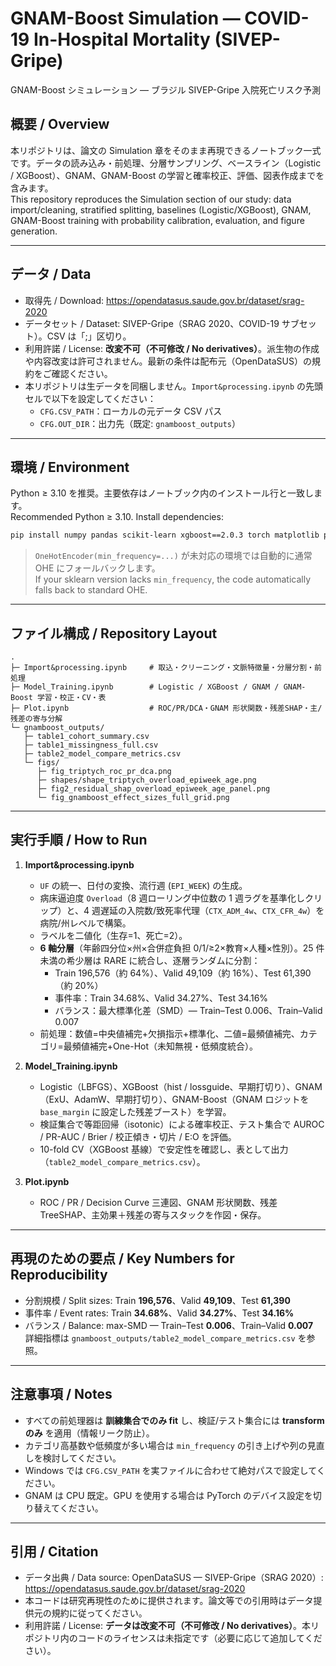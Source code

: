 # GNAM-Boost Simulation — COVID-19 In-Hospital Mortality (SIVEP-Gripe)  
GNAM-Boost シミュレーション — ブラジル SIVEP-Gripe 入院死亡リスク予測

## 概要 / Overview
本リポジトリは、論文の Simulation 章をそのまま再現できるノートブック一式です。データの読み込み・前処理、分層サンプリング、ベースライン（Logistic / XGBoost）、GNAM、GNAM-Boost の学習と確率校正、評価、図表作成までを含みます。  
This repository reproduces the Simulation section of our study: data import/cleaning, stratified splitting, baselines (Logistic/XGBoost), GNAM, GNAM-Boost training with probability calibration, evaluation, and figure generation.

---

## データ / Data
- 取得先 / Download: https://opendatasus.saude.gov.br/dataset/srag-2020  
- データセット / Dataset: SIVEP-Gripe（SRAG 2020、COVID-19 サブセット）。CSV は「;」区切り。  
- 利用許諾 / License: **改変不可（不可修改 / No derivatives）**。派生物の作成や内容改変は許可されません。最新の条件は配布元（OpenDataSUS）の規約をご確認ください。  
- 本リポジトリは生データを同梱しません。`Import&processing.ipynb` の先頭セルで以下を設定してください：  
  - `CFG.CSV_PATH`：ローカルの元データ CSV パス  
  - `CFG.OUT_DIR`：出力先（既定: `gnamboost_outputs`）

---

## 環境 / Environment
Python ≥ 3.10 を推奨。主要依存はノートブック内のインストール行と一致します。  
Recommended Python ≥ 3.10. Install dependencies:

```bash
pip install numpy pandas scikit-learn xgboost==2.0.3 torch matplotlib pyyaml scipy joblib pillow shap
```

> `OneHotEncoder(min_frequency=...)` が未対応の環境では自動的に通常 OHE にフォールバックします。  
> If your sklearn version lacks `min_frequency`, the code automatically falls back to standard OHE.

---

## ファイル構成 / Repository Layout

```text
.
├─ Import&processing.ipynb     # 取込・クリーニング・文脈特徴量・分層分割・前処理
├─ Model_Training.ipynb        # Logistic / XGBoost / GNAM / GNAM-Boost 学習・校正・CV・表
├─ Plot.ipynb                  # ROC/PR/DCA・GNAM 形状関数・残差SHAP・主/残差の寄与分解
└─ gnamboost_outputs/
   ├─ table1_cohort_summary.csv
   ├─ table1_missingness_full.csv
   ├─ table2_model_compare_metrics.csv
   └─ figs/
      ├─ fig_triptych_roc_pr_dca.png
      ├─ shapes/shape_triptych_overload_epiweek_age.png
      ├─ fig2_residual_shap_overload_epiweek_age_panel.png
      └─ fig_gnamboost_effect_sizes_full_grid.png
```

---

## 実行手順 / How to Run

1. **Import&processing.ipynb**  
   - `UF` の統一、日付の変換、流行週 (`EPI_WEEK`) の生成。  
   - 病床逼迫度 `Overload`（8 週ローリング中位数の 1 週ラグを基準化しクリップ）と、4 週遅延の入院数/致死率代理（`CTX_ADM_4w`、`CTX_CFR_4w`）を病院/州レベルで構築。  
   - ラベルを二値化（生存=1、死亡=2）。  
   - **6 軸分層**（年齢四分位×州×合併症負担 0/1/≥2×教育×人種×性別）。25 件未満の希少層は RARE に統合し、逐層ランダムに分割：  
     - Train 196,576（約 64%）、Valid 49,109（約 16%）、Test 61,390（約 20%）  
     - 事件率：Train 34.68%、Valid 34.27%、Test 34.16%  
     - バランス：最大標準化差（SMD）— Train–Test 0.006、Train–Valid 0.007  
   - 前処理：数値=中央値補完+欠損指示+標準化、二値=最頻値補完、カテゴリ=最頻値補完+One-Hot（未知無視・低頻度統合）。

2. **Model_Training.ipynb**  
   - Logistic（LBFGS）、XGBoost（hist / lossguide、早期打切り）、GNAM（ExU、AdamW、早期打切り）、GNAM-Boost（GNAM ロジットを `base_margin` に設定した残差ブースト）を学習。  
   - 検証集合で等距回帰（isotonic）による確率校正、テスト集合で AUROC / PR-AUC / Brier / 校正傾き・切片 / E:O を評価。  
   - 10-fold CV（XGBoost 基線）で安定性を確認し、表として出力（`table2_model_compare_metrics.csv`）。

3. **Plot.ipynb**  
   - ROC / PR / Decision Curve 三連図、GNAM 形状関数、残差 TreeSHAP、主効果＋残差の寄与スタックを作図・保存。

---

## 再現のための要点 / Key Numbers for Reproducibility
- 分割規模 / Split sizes: Train **196,576**、Valid **49,109**、Test **61,390**  
- 事件率 / Event rates: Train **34.68%**、Valid **34.27%**、Test **34.16%**  
- バランス / Balance: max-SMD — Train–Test **0.006**、Train–Valid **0.007**  
詳細指標は `gnamboost_outputs/table2_model_compare_metrics.csv` を参照。

---

## 注意事項 / Notes
- すべての前処理器は **訓練集合でのみ fit** し、検証/テスト集合には **transform のみ** を適用（情報リーク防止）。  
- カテゴリ高基数や低頻度が多い場合は `min_frequency` の引き上げや列の見直しを検討してください。  
- Windows では `CFG.CSV_PATH` を実ファイルに合わせて絶対パスで設定してください。  
- GNAM は CPU 既定。GPU を使用する場合は PyTorch のデバイス設定を切り替えてください。

---

## 引用 / Citation
- データ出典 / Data source: OpenDataSUS — SIVEP-Gripe（SRAG 2020）: https://opendatasus.saude.gov.br/dataset/srag-2020  
- 本コードは研究再現性のために提供されます。論文等での引用時はデータ提供元の規約に従ってください。  
- 利用許諾 / License: **データは改変不可（不可修改 / No derivatives）**。本リポジトリ内のコードのライセンスは未指定です（必要に応じて追加してください）。
